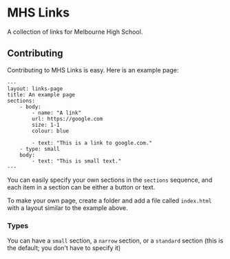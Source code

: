 MHS Links
========

A collection of links for Melbourne High School.

## Contributing

Contributing to MHS Links is easy. Here is an example page:

```
---
layout: links-page
title: An example page
sections:
    - body:
        - name: "A link"
        url: https://google.com
        size: 1-1
        colour: blue

        - text: "This is a link to google.com."
    - type: small
	body:
		- text: "This is small text."
---
```

You can easily specify your own sections in the `sections` sequence, and each item in a section can be either a button or text.

To make your own page, create a folder and add a file called `index.html` with a layout similar to the example above.

### Types

You can have a `small` section, a `narrow` section, or a `standard` section (this is the default; you don't have to specify it)
